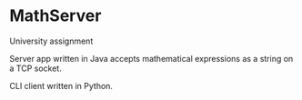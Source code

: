 # MathServer
University assignment

Server app written in Java accepts mathematical expressions as a string on a TCP socket.

CLI client written in Python.
